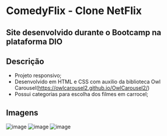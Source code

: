 # ComedyFlix - Clone NetFlix

## Site desenvolvido durante o Bootcamp na plataforma DIO

## Descrição
- Projeto responsivo;
- Desenvolvido em HTML e CSS com auxilio da biblioteca Owl Carousel(https://owlcarousel2.github.io/OwlCarousel2/)
- Possui categorias para escolha dos filmes em carrocel;


## Imagens

![image](https://user-images.githubusercontent.com/70546879/174071665-7bcc3460-b2e9-4698-990d-33cafb311d71.png)
![image](https://user-images.githubusercontent.com/70546879/174071710-29ed91d3-3dde-40d3-a79f-00569578a52d.png)
![image](https://user-images.githubusercontent.com/70546879/174071924-7249bd4a-5bf6-4da1-9934-9a5b7605919e.png)



